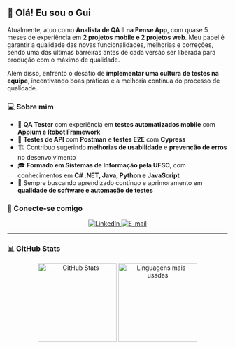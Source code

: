 ## 👋 Olá! Eu sou o Gui

Atualmente, atuo como **Analista de QA II na Pense App**, com quase 5 meses de experiência em **2 projetos mobile e 2 projetos web**. Meu papel é garantir a qualidade das novas funcionalidades, melhorias e correções, sendo uma das últimas barreiras antes de cada versão ser liberada para produção com o máximo de qualidade.

Além disso, enfrento o desafio de **implementar uma cultura de testes na equipe**, incentivando boas práticas e a melhoria contínua do processo de qualidade.

### 💻 Sobre mim
- 💼 **QA Tester** com experiência em **testes automatizados mobile** com **Appium e Robot Framework**
- 🔎 **Testes de API** com **Postman** e **testes E2E** com **Cypress**
- 🏗️ Contribuo sugerindo **melhorias de usabilidade** e **prevenção de erros** no desenvolvimento
- 🎓 **Formado em Sistemas de Informação pela UFSC**, com conhecimentos em **C# .NET, Java, Python e JavaScript**
- 🚀 Sempre buscando aprendizado contínuo e aprimoramento em **qualidade de software e automação de testes**

### 🔗 Conecte-se comigo
<p align="center">
  <a href="https://www.linkedin.com/in/guilherme-batistell-729756120" target="_blank">
    <img src="https://img.shields.io/badge/LinkedIn-0077B5?style=for-the-badge&logo=linkedin&logoColor=white" alt="LinkedIn">
  </a>
  <a href="mailto:guibest@gmail.com" target="_blank">
    <img src="https://img.shields.io/badge/Email-D14836?style=for-the-badge&logo=gmail&logoColor=white" alt="E-mail">
  </a>
</p>

---
### 📊 GitHub Stats
<p align="center">
  <img height="180em" src="https://github-readme-stats.vercel.app/api?username=guibest&show_icons=true&theme=radical" alt="GitHub Stats"/>
  <img height="180em" src="https://github-readme-stats.vercel.app/api/top-langs/?username=guibest&layout=compact&theme=radical" alt="Linguagens mais usadas"/>
</p>

